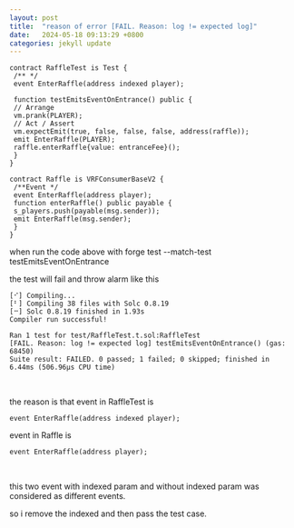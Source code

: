 ```yaml
---
layout: post
title:  "reason of error [FAIL. Reason: log != expected log]"
date:   2024-05-18 09:13:29 +0800
categories: jekyll update
---
```


```solidity
contract RaffleTest is Test {
 /** */
 event EnterRaffle(address indexed player);

 function testEmitsEventOnEntrance() public {
 // Arrange
 vm.prank(PLAYER);
 // Act / Assert
 vm.expectEmit(true, false, false, false, address(raffle));
 emit EnterRaffle(PLAYER);
 raffle.enterRaffle{value: entranceFee}();
 }
}

contract Raffle is VRFConsumerBaseV2 {
 /**Event */
 event EnterRaffle(address player);
 function enterRaffle() public payable {
 s_players.push(payable(msg.sender));
 emit EnterRaffle(msg.sender);
 }
}
```

when run the code above with forge test --match-test testEmitsEventOnEntrance

the test will fail and throw alarm like this

```solidity
[⠊] Compiling...
[⠃] Compiling 38 files with Solc 0.8.19
[⠒] Solc 0.8.19 finished in 1.93s
Compiler run successful!

Ran 1 test for test/RaffleTest.t.sol:RaffleTest
[FAIL. Reason: log != expected log] testEmitsEventOnEntrance() (gas: 68450)
Suite result: FAILED. 0 passed; 1 failed; 0 skipped; finished in 6.44ms (506.96µs CPU time)
```

 

the reason is that event in RaffleTest is

```solidity
event EnterRaffle(address indexed player);
```

event in Raffle is

```solidity
event EnterRaffle(address player);
```

 

this two event with indexed param and without indexed param was considered as
different events.

so i remove the indexed and then pass the test case.
